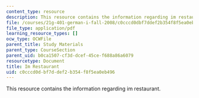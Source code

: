 ```yaml
---
content_type: resource
description: This resource contains the information regarding im restaurant.
file: /courses/21g-401-german-i-fall-2008/c0cccd0dbf7ddef2b354f8f5ea0eb496_MIT21G_401F08_restaurant.pdf
file_type: application/pdf
learning_resource_types: []
ocw_type: OCWFile
parent_title: Study Materials
parent_type: CourseSection
parent_uid: b0ca1507-cf3d-dcef-45ce-f688a86a6079
resourcetype: Document
title: Im Restaurant
uid: c0cccd0d-bf7d-def2-b354-f8f5ea0eb496
---
```

This resource contains the information regarding im restaurant.

